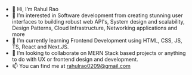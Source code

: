 - 👋 Hi, I’m Rahul Rao
- 👀 I’m interested in Software development from creating stunning user interfaces to building robust web API's, System design and scalability,
      Design Patterns, Cloud Infrastructure, Networking applications and more 
- 🌱 I’m currently learning Frontend Development using HTML, CSS, JS, TS, React and Next.JS.
- 💞️ I’m looking to collaborate on MERN Stack based projects or anything to do with UX or frontend design and development.
- 📫 You can find me at rahulrao0209@gmail.com

